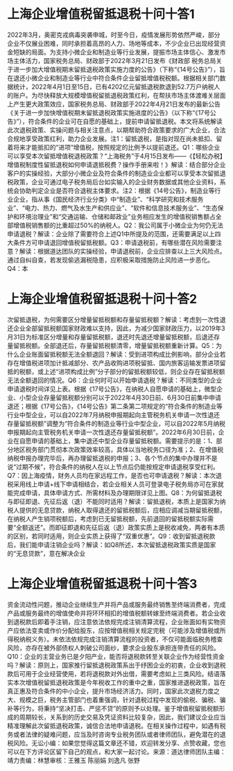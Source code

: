 # 上海企业增值税留抵退税十问十答1

2022年3月，奥密克戎病毒突袭申城，时至今日，疫情发展形势依然严峻，部分企业不仅展业困难，同时承担着高昂的人力、场地等成本，不少企业已出现经营资金短缺的局面。为支持小微企业和制造业等行业发展，提振市场主体信心、激发市场主体活力，国家税务总局、财政部于2022年3月21日发布《财政部 税务总局关于进一步加大增值税期末留抵退税政策实施力度的公告》（下称“《14号公告》”），旨在退还小微企业和制造业等行业中符合条件企业留抵增值税税额。根据相关部门数据统计，2022年4月1日至15日，已有4202亿元留抵退税款退到52.7万户纳税人的账户。为尽快释放大规模增值税留抵退税政策红利，在帮扶市场主体渡难关层面上产生更大政策效应，国家税务总局、财政部于2022年4月21日发布的最新公告《关于进一步加快增值税期末留抵退税政策实施进度的公告》（以下称“《17号公告》”），符合条件的企业可在自愿的基础上，提前申请留抵退税。本文将系统解读此次退税政策、实操问题与相关注意点，以期帮助符合政策要求的广大企业，合法合规地享受政策红利，助力企业发展。注1：留抵退税，是指对现在尚未抵扣、留着将来才能抵扣的”进项”增值税，按照规定的比例予以提前退还。Q1：哪些企业可以享受本次留抵增值税退税政策？“上海税务”于4月15日发布——《【轻松办税】增值税制度性留抵退税如何申请退抵税费？操作手册来啦！》解读：结合部分企业客户的实操经验，大部分小微企业及符合条件的制造业企业都可以享受本次留抵退税政策，企业可通过电子税务局后台如实输入的企业财务数据或其他企业资料，系统会协助判定企业是否符合退税主体要求。注2：根据《14号公告》，制造业等行业企业，指从事《国民经济行业分类》中“制造业”、“科学研究和技术服务业”、“电力、热力、燃气及水生产和供应业”、“软件和信息技术服务业”、“生态保护和环境治理业”和“交通运输、仓储和邮政业”业务相应发生的增值税销售额占全部增值税销售额的比重超过50%的纳税人。Q2：我公司属于小微企业为何仍无法申请退税？解读：企业除了需要符合上述Q1中所提及的范围，还需要满足以上四大条件方可申请退回增值税留抵税额。Q3：申请退税前，有哪些潜在风险需要注意？解读：根据道达团队的实操经验，申请退税前，企业应排查以上三大风险点。通过自纠自查，若发现偷逃漏税隐患，应积极采取措施防止风险进一步恶化。Q4：本

# 上海企业增值税留抵退税十问十答2

次留抵退税，为何需要区分增量留抵税额和存量留抵税额？解读：考虑到一次性退还企业全部留抵税额国家财政难以支持，因此，为减少国家财政压力，以2019年3月31日为标准区分增量和存量留抵税额，退还时先退还增量留抵税额，后退还存量留抵税额。全部退还后，存量留抵税额清零，增量留抵税额重新计算。Q5：为什么企业账面留抵税额无法全额退回？解读：受到进项构成比例影响，部分企业若存在增值税进项加计抵减部分、农产品收购进项税留抵、国内旅客运输发票进项留抵的税额，或上述“进项构成比例”分子部分的留抵税额较低，则企业存在留抵税额无法全额退回的情况。Q6：企业何时可以开始申请退税？解读：不同类型的企业申请退税时间详见上表。根据《17号公告》，在纳税人自愿申请的基础上，微型企业、小型企业存量留抵税额分别可以于2022年4月30日前、6月30日前集中申请退还；根据《17号公告》，《14号公告》第二条第二项规定的“符合条件的制造业等行业中型企业，可以自2022年7月纳税申报期起向主管税务机关申请一次性退还存量留抵税额”调整为“符合条件的制造业等行业中型企业，可以自2022年5月纳税申报期起向主管税务机关申请一次性退还存量留抵税额”。2022年6月30日前，企业在自愿申请的基础上，集中退还中型企业存量留抵税额。需要提示的是：1、部分地区税务部门贯彻本次政策效率较高，具体以当地税务口径为准；2、在增值税纳税申报办理完毕后，再办理留抵退税的申报；3、各个节点的集中办理并不是说“过期不候”，符合条件的纳税人在以上节点后仍能按规定申请退税享受红利。Q7：因上海疫情，财务人员均在家远程工作，是否也可申请退税？解读：本次退税采用线上申请+线下申请相结合，若企业相关人员可登录电子税务局亦可在家就能完成申请，具体申请方式、所需材料及办理期限详见上图。Q8：为何留抵退税与即征即退、先征后返（退）不能同时适用？解读：留抵退税，本质上是国家为纳税人提供的无息贷款，纳税人取得退还的留抵税额后，应相应调减当期留抵税额，在纳税人产生销项税额后，考虑到已无留抵税额，先前退回的留抵税额实际需要“全额返还”。而即征即退和先征后返（退）政策实质上是税收减免，两者有本质的区别，若同时适用，则企业实质上获得了“双重优惠”。Q9：收到留抵退税款后，我们能申请注销企业吗？解读：如Q8所述，本次留抵退税政策实质是国家的“无息贷款”，意在解决企业

# 上海企业增值税留抵退税十问十答3

资金流动性问题，推动企业继续生产并将产品或服务最终销售至终端消费者，完成产品或服务最终的增值使命并将环环相扣的增值税额转嫁至终端消费者。若企业收到退税款后即着手注销，应注意依法依规完成注销清算流程，企业账面如有实物资产应依法变卖或作价分配给股东，应按增值税相关规定完税（可能涉及增值税或所得税纳税义务）。未依法依规完成注销清算流程的投资者，不仅可能面临税务稽查风险，亦存在被外部债权人刺破公司面纱，要求企业股东承担连带责任的风险。Q10：企业的主营业务已是夕阳产业，能否将退税款转至关联企业作为经营性资金吗？解读：原则上，国家推行留抵退税政策系出于纾困企业的初衷，企业收到退税款后可用于企业经营使用，若将退税款对外出借，需要考虑如上三类风险。结语落实本次增值税留抵退税政策是今年税收工作的重中之重，国家推进退税政策，旨在真正惠及符合条件的中小企业，提升市场经济活力。同时，国家此次退税力度之大、规模之巨，税务主管部门也着重强调，针对退税过程中发现的偷税、骗税、骗补等行为，将秉持“坚决打击、严惩不贷”的原则予以处理。鉴于增值税留抵税额形成的周期较长，关系到的历史交易及凭证资料比较复杂，因此，我们建议企业应当精准理解此次留抵退税政策，诚信合法地申请退税。在相关操作过程中，如遇有税务或者法律的疑难问题，应当及时咨询专业税务团队或者律师团队，避免潜在的退税风险。无讼小编：如果您觉得这篇文章还不错，欢迎转发分享、点赞收藏，您也可以在下方评论区留下自己的观点，和大家一起讨论。来源：道达律师团队主编：靖力责编：林慧审核：王雅玉 陈丽娟 刘逸凡 张野

